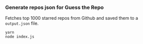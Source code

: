 ### Generate repos json for Guess the Repo

Fetches top 1000 starred repos from Github and saved them to a `output.json` file.

```
yarn
node index.js
```
